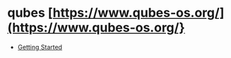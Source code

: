 # qubes [https://www.qubes-os.org/](https://www.qubes-os.org/}

- [Getting Started](https://www.qubes-os.org/doc/getting-started/)

